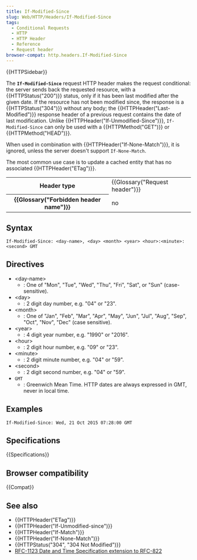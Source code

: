 ```yaml
---
title: If-Modified-Since
slug: Web/HTTP/Headers/If-Modified-Since
tags:
  - Conditional Requests
  - HTTP
  - HTTP Header
  - Reference
  - Request header
browser-compat: http.headers.If-Modified-Since
---
```

{{HTTPSidebar}}

The **`If-Modified-Since`** request HTTP header makes the
request conditional: the server sends back the requested resource, with a
{{HTTPStatus("200")}} status, only if it has been last modified after the given date. If
the resource has not been modified since, the response is a {{HTTPStatus("304")}}
without any body; the {{HTTPHeader("Last-Modified")}} response header of a previous
request contains the date of last modification. Unlike
{{HTTPHeader("If-Unmodified-Since")}}, `If-Modified-Since` can only be used
with a {{HTTPMethod("GET")}} or {{HTTPMethod("HEAD")}}.

When used in combination with {{HTTPHeader("If-None-Match")}}, it is ignored, unless
the server doesn't support `If-None-Match`.

The most common use case is to update a cached entity that has no associated
{{HTTPHeader("ETag")}}.

<table class="properties">
  <tbody>
    <tr>
      <th scope="row">Header type</th>
      <td>{{Glossary("Request header")}}</td>
    </tr>
    <tr>
      <th scope="row">{{Glossary("Forbidden header name")}}</th>
      <td>no</td>
    </tr>
  </tbody>
</table>

## Syntax

```http
If-Modified-Since: <day-name>, <day> <month> <year> <hour>:<minute>:<second> GMT
```

## Directives

- \<day-name>
  - : One of "Mon", "Tue", "Wed", "Thu", "Fri", "Sat", or "Sun" (case-sensitive).
- \<day>
  - : 2 digit day number, e.g. "04" or "23".
- \<month>
  - : One of "Jan", "Feb", "Mar", "Apr", "May", "Jun", "Jul", "Aug", "Sep", "Oct", "Nov",
    "Dec" (case sensitive).
- \<year>
  - : 4 digit year number, e.g. "1990" or "2016".
- \<hour>
  - : 2 digit hour number, e.g. "09" or "23".
- \<minute>
  - : 2 digit minute number, e.g. "04" or "59".
- \<second>
  - : 2 digit second number, e.g. "04" or "59".
- `GMT`
  - : Greenwich Mean Time. HTTP dates are always expressed in GMT, never in local time.

## Examples

```http
If-Modified-Since: Wed, 21 Oct 2015 07:28:00 GMT
```

## Specifications

{{Specifications}}

## Browser compatibility

{{Compat}}

## See also

- {{HTTPHeader("ETag")}}
- {{HTTPHeader("If-Unmodified-since")}}
- {{HTTPHeader("If-Match")}}
- {{HTTPHeader("If-None-Match")}}
- {{HTTPStatus("304", "304 Not Modified")}}
- [RFC-1123 Date and Time Specification extension to RFC-822](https://datatracker.ietf.org/doc/html/rfc1123#section-5.2.14)
